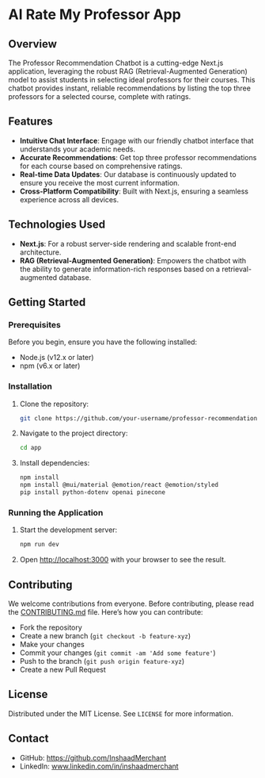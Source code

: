 # AI Rate My Professor App

## Overview

The Professor Recommendation Chatbot is a cutting-edge Next.js application, leveraging the robust RAG (Retrieval-Augmented Generation) model to assist students in selecting ideal professors for their courses. This chatbot provides instant, reliable recommendations by listing the top three professors for a selected course, complete with ratings.

## Features

- **Intuitive Chat Interface**: Engage with our friendly chatbot interface that understands your academic needs.
- **Accurate Recommendations**: Get top three professor recommendations for each course based on comprehensive ratings.
- **Real-time Data Updates**: Our database is continuously updated to ensure you receive the most current information.
- **Cross-Platform Compatibility**: Built with Next.js, ensuring a seamless experience across all devices.

## Technologies Used

- **Next.js**: For a robust server-side rendering and scalable front-end architecture.
- **RAG (Retrieval-Augmented Generation)**: Empowers the chatbot with the ability to generate information-rich responses based on a retrieval-augmented database.

## Getting Started

### Prerequisites

Before you begin, ensure you have the following installed:

- Node.js (v12.x or later)
- npm (v6.x or later)

### Installation

1. Clone the repository:

   ```bash
   git clone https://github.com/your-username/professor-recommendation-chatbot.git
   ```

2. Navigate to the project directory:

   ```bash
   cd app
   ```

3. Install dependencies:

   ```bash
   npm install
   npm install @mui/material @emotion/react @emotion/styled
   pip install python-dotenv openai pinecone
   ```

### Running the Application

1. Start the development server:

   ```bash
   npm run dev
   ```

2. Open [http://localhost:3000](http://localhost:3000) with your browser to see the result.

## Contributing

We welcome contributions from everyone. Before contributing, please read the [CONTRIBUTING.md](CONTRIBUTING.md) file. Here’s how you can contribute:

- Fork the repository
- Create a new branch (`git checkout -b feature-xyz`)
- Make your changes
- Commit your changes (`git commit -am 'Add some feature'`)
- Push to the branch (`git push origin feature-xyz`)
- Create a new Pull Request

## License

Distributed under the MIT License. See `LICENSE` for more information.

## Contact

- GitHub: https://github.com/InshaadMerchant
- LinkedIn: www.linkedin.com/in/inshaadmerchant